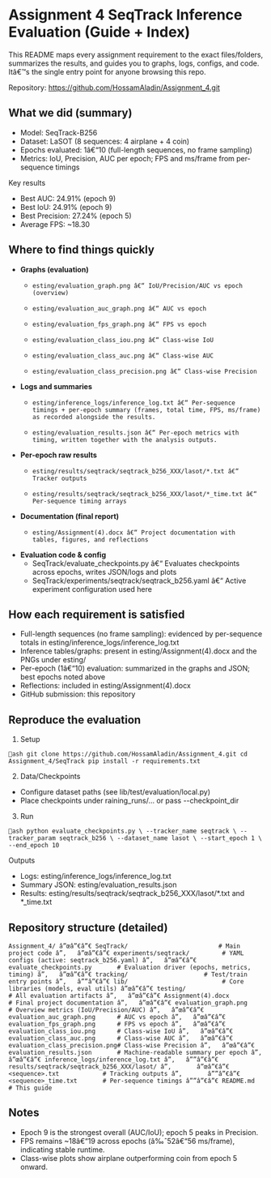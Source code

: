 ﻿# Assignment 4  SeqTrack Inference Evaluation (Guide + Index)

This README maps every assignment requirement to the exact files/folders, summarizes the results, and guides you to graphs, logs, configs, and code. Itâ€™s the single entry point for anyone browsing this repo.

Repository: https://github.com/HossamAladin/Assignment_4.git

## What we did (summary)

- Model: SeqTrack-B256
- Dataset: LaSOT (8 sequences: 4 airplane + 4 coin)
- Epochs evaluated: 1â€“10 (full-length sequences, no frame sampling)
- Metrics: IoU, Precision, AUC per epoch; FPS and ms/frame from per-sequence timings

Key results

- Best AUC: 24.91% (epoch 9)
- Best IoU: 24.91% (epoch 9)
- Best Precision: 27.24% (epoch 5)
- Average FPS: ~18.30

## Where to find things quickly

- **Graphs (evaluation)**
  - 	esting/evaluation_graph.png â€“ IoU/Precision/AUC vs epoch (overview)
  - 	esting/evaluation_auc_graph.png â€“ AUC vs epoch
  - 	esting/evaluation_fps_graph.png â€“ FPS vs epoch
  - 	esting/evaluation_class_iou.png â€“ Class-wise IoU
  - 	esting/evaluation_class_auc.png â€“ Class-wise AUC
  - 	esting/evaluation_class_precision.png â€“ Class-wise Precision
- **Logs and summaries**
  - 	esting/inference_logs/inference_log.txt â€“ Per-sequence timings + per-epoch summary (frames, total time, FPS, ms/frame) as recorded alongside the results.
  - 	esting/evaluation_results.json â€“ Per-epoch metrics with timing, written together with the analysis outputs.
- **Per-epoch raw results**
  - 	esting/results/seqtrack/seqtrack_b256_XXX/lasot/*.txt â€“ Tracker outputs
  - 	esting/results/seqtrack/seqtrack_b256_XXX/lasot/*_time.txt â€“ Per-sequence timing arrays
- **Documentation (final report)**
  - 	esting/Assignment(4).docx â€“ Project documentation with tables, figures, and reflections
- **Evaluation code & config**
  - SeqTrack/evaluate_checkpoints.py â€“ Evaluates checkpoints across epochs, writes JSON/logs and plots
  - SeqTrack/experiments/seqtrack/seqtrack_b256.yaml â€“ Active experiment configuration used here

## How each requirement is satisfied

- Full-length sequences (no frame sampling): evidenced by per-sequence totals in 	esting/inference_logs/inference_log.txt
- Inference tables/graphs: present in 	esting/Assignment(4).docx and the PNGs under 	esting/
- Per-epoch (1â€“10) evaluation: summarized in the graphs and JSON; best epochs noted above
- Reflections: included in 	esting/Assignment(4).docx
- GitHub submission: this repository

## Reproduce the evaluation

1. Setup

`ash
git clone https://github.com/HossamAladin/Assignment_4.git
cd Assignment_4/SeqTrack
pip install -r requirements.txt
`

2. Data/Checkpoints
- Configure dataset paths (see lib/test/evaluation/local.py)
- Place checkpoints under 	raining_runs/... or pass --checkpoint_dir

3. Run

`ash
python evaluate_checkpoints.py \
  --tracker_name seqtrack \
  --tracker_param seqtrack_b256 \
  --dataset_name lasot \
  --start_epoch 1 \
  --end_epoch 10
`

Outputs

- Logs: 	esting/inference_logs/inference_log.txt
- Summary JSON: 	esting/evaluation_results.json
- Results: 	esting/results/seqtrack/seqtrack_b256_XXX/lasot/*.txt and *_time.txt

## Repository structure (detailed)

`
Assignment_4/
â”œâ”€â”€ SeqTrack/                         # Main project code
â”‚   â”œâ”€â”€ experiments/seqtrack/         # YAML configs (active: seqtrack_b256.yaml)
â”‚   â”œâ”€â”€ evaluate_checkpoints.py       # Evaluation driver (epochs, metrics, timing)
â”‚   â”œâ”€â”€ tracking/                     # Test/train entry points
â”‚   â””â”€â”€ lib/                          # Core libraries (models, eval utils)
â”œâ”€â”€ testing/                          # All evaluation artifacts
â”‚   â”œâ”€â”€ Assignment(4).docx            # Final project documentation
â”‚   â”œâ”€â”€ evaluation_graph.png          # Overview metrics (IoU/Precision/AUC)
â”‚   â”œâ”€â”€ evaluation_auc_graph.png      # AUC vs epoch
â”‚   â”œâ”€â”€ evaluation_fps_graph.png      # FPS vs epoch
â”‚   â”œâ”€â”€ evaluation_class_iou.png      # Class-wise IoU
â”‚   â”œâ”€â”€ evaluation_class_auc.png      # Class-wise AUC
â”‚   â”œâ”€â”€ evaluation_class_precision.png# Class-wise Precision
â”‚   â”œâ”€â”€ evaluation_results.json       # Machine-readable summary per epoch
â”‚   â”œâ”€â”€ inference_logs/inference_log.txt
â”‚   â””â”€â”€ results/seqtrack/seqtrack_b256_XXX/lasot/
â”‚       â”œâ”€â”€ <sequence>.txt            # Tracking outputs
â”‚       â””â”€â”€ <sequence>_time.txt       # Per-sequence timings
â””â”€â”€ README.md                         # This guide
`

## Notes

- Epoch 9 is the strongest overall (AUC/IoU); epoch 5 peaks in Precision.
- FPS remains ~18â€“19 across epochs (â‰ˆ52â€“56 ms/frame), indicating stable runtime.
- Class-wise plots show airplane outperforming coin from epoch 5 onward.


